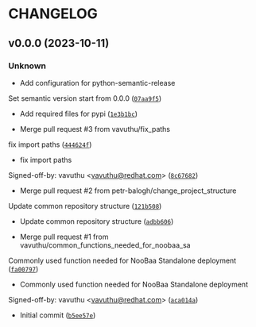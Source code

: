 # CHANGELOG



## v0.0.0 (2023-10-11)

### Unknown

* Add configuration for python-semantic-release

Set semantic version start from 0.0.0 ([`07aa9f5`](https://github.com/red-hat-storage/common-ci-utils/commit/07aa9f58909e91c24a47b6b6c5f9d255028e160e))

* Add required files for pypi ([`1e3b1bc`](https://github.com/red-hat-storage/common-ci-utils/commit/1e3b1bca59e7594ed6a7790f2274be9e21b26f39))

* Merge pull request #3 from vavuthu/fix_paths

fix import paths ([`444624f`](https://github.com/red-hat-storage/common-ci-utils/commit/444624f057f555402385cb532b8962bdce2023e5))

* fix import paths

Signed-off-by: vavuthu &lt;vavuthu@redhat.com&gt; ([`8c67682`](https://github.com/red-hat-storage/common-ci-utils/commit/8c67682cfcf542554913af3f073e2f9bf36c0633))

* Merge pull request #2 from petr-balogh/change_project_structure

Update common repository structure ([`121b508`](https://github.com/red-hat-storage/common-ci-utils/commit/121b508097808fce3512b3af2cdf21ec50d7faa5))

* Update common repository structure ([`adbb606`](https://github.com/red-hat-storage/common-ci-utils/commit/adbb606be92815c4c63706253b2185287b393dbc))

* Merge pull request #1 from vavuthu/common_functions_needed_for_noobaa_sa

Commonly used function needed for NooBaa Standalone deployment ([`fa00797`](https://github.com/red-hat-storage/common-ci-utils/commit/fa007978f70cd30f7559c1e51993acb80599bc33))

* Commonly used function needed for NooBaa Standalone deployment

Signed-off-by: vavuthu &lt;vavuthu@redhat.com&gt; ([`aca014a`](https://github.com/red-hat-storage/common-ci-utils/commit/aca014a96a4354d02e37a2fa665c9db0951b9dfe))

* Initial commit ([`b5ee57e`](https://github.com/red-hat-storage/common-ci-utils/commit/b5ee57e0c0aa848f87aaa9b3d9998bdbbf406a16))
